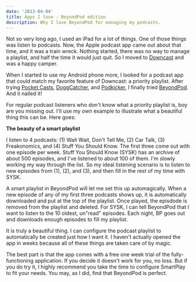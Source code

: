 ```yaml
---
date: '2013-04-04'
title: Apps I love - BeyondPod edition
description: Why I love BeyondPod for managing my podcasts.
---
```


Not so very long ago, I used an iPad for a lot of things. One of those things was listen to podcasts. Now, the Apple podcast app came out about that time, and it was a train wreck. Nothing started, there was no way to manage a playlist, and half the time it would just quit. So I moved to <a href="https://itunes.apple.com/au/app/downcast/id393858566?mt=8">Downcast</a> and was a happy camper.

When I started to use my Android phone more, I looked for a podcast app that could match my favorite feature of Downcast: a priority playlist. After trying <a href="https://play.google.com/store/apps/details?id=au.com.shiftyjelly.pocketcasts&amp;feature=search_result#?t=W251bGwsMSwxLDEsImF1LmNvbS5zaGlmdHlqZWxseS5wb2NrZXRjYXN0cyJd">Pocket Casts</a>, <a href="https://play.google.com/store/apps/details?id=com.snoggdoggler.android.applications.doggcatcher.v1_0&amp;feature=search_result#?t=W251bGwsMSwxLDEsImNvbS5zbm9nZ2RvZ2dsZXIuYW5kcm9pZC5hcHBsaWNhdGlvbnMuZG9nZ2NhdGNoZXIudjFfMCJd">DoggCatcher</a>, and <a href="https://play.google.com/store/apps/details?id=ait.podka&amp;feature=search_result#?t=W251bGwsMSwxLDEsImFpdC5wb2RrYSJd">Podkicker</a>, I finally tried <a href="https://play.google.com/store/apps/details?id=mobi.beyondpod&amp;feature=search_result#?t=W251bGwsMSwxLDEsIm1vYmkuYmV5b25kcG9kIl0.">BeyondPod</a>. And it nailed it!

For regular podcast listeners who don't know what a priority playlist is, boy are you missing out. I'll use my own example to illustrate what a beautiful thing this can be. Here goes:

<strong>The beauty of a smart playlist</strong>

I listen to 4 podcasts: (1) Wait Wait, Don't Tell Me, (2) Car Talk, (3) Freakonomics, and (4) Stuff You Should Know. The first three come out with one episode per week. Stuff You Should Know (SYSK) has an archive of about 500 episodes, and I've listened to about 100 of them. I'm slowly working my way through the list. So my ideal listening scenario is to listen to new episodes from (1), (2), and (3), and then fill in the rest of my time with SYSK.

A smart playlist in BeyondPod will let me set this up automagically. When a new episode of any of my first three podcasts shows up, it is automatically downloaded and put at the top of the playlist. Once played, the episdode is removed from the playlist and deleted. For SYSK, I can tell BeyondPod that I want to listen to the 10 oldest, un"read" episodes. Each night, BP goes out and downloads enough episodes to fill my playlist.

It is truly a beautiful thing. I can configure the podcast playlist to automatically be created just how I want it. I haven't actually opened the app in weeks because all of these things are taken care of by magic.

The best part is that the app comes with a free one week trial of the fully-functioning application. If you decide it doesn't work for you, no loss. But if you do try it, I highly recommend you take the time to configure SmartPlay to fit your needs. You may, as I did, find that BeyondPod is perfect.
